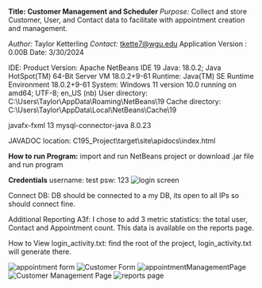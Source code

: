 **Title: Customer Management and Scheduler**
*Purpose:* Collect and store Customer, User, and Contact data to facilitate with appointment creation and management.

*Author:* Taylor Ketterling
*Contact:* tkette7@wgu.edu
Application Version : 0.00B
Date: 3/30/2024

IDE:
Product Version: Apache NetBeans IDE 19
Java: 18.0.2; Java HotSpot(TM) 64-Bit Server VM 18.0.2+9-61
Runtime: Java(TM) SE Runtime Environment 18.0.2+9-61
System: Windows 11 version 10.0 running on amd64; UTF-8; en_US (nb)
User directory: C:\Users\Taylor\AppData\Roaming\NetBeans\19
Cache directory: C:\Users\Taylor\AppData\Local\NetBeans\Cache\19

javafx-fxml 13
mysql-connector-java 8.0.23

JAVADOC location:
C195_Project\target\site\apidocs\index.html


**How to run Program:**
import and run NetBeans project
or download .jar file and run program

**Credentials**
username: test
psw: 123
![login screen](https://github.com/GrendelKhagah/ContactManagementAndScheduler/assets/87723377/ed817cca-b18a-4f4d-82c2-09c6a4d23f01)


Connect DB:
DB should be connected to a my DB, its open to all IPs so should connect fine.

Additional Reporting A3f:
I chose to add 3 metric statistics: the total user, Contact and Appointment count. This data is available on the reports page.

How to View login_activity.txt:
find the root of the project, login_activity.txt will generate there.


![appointment form](https://github.com/GrendelKhagah/ContactManagementAndScheduler/assets/87723377/d51cecf1-1895-44d8-8ce4-673ab0fae6ca)
![Customer Form](https://github.com/GrendelKhagah/ContactManagementAndScheduler/assets/87723377/1a6c0ebe-12d7-4f2a-afb2-54a0f99c65ce)
![appointmentManagementPage](https://github.com/GrendelKhagah/ContactManagementAndScheduler/assets/87723377/4cefd20d-7734-41a0-94eb-a208e5ef7782)
![Customer Management Page](https://github.com/GrendelKhagah/ContactManagementAndScheduler/assets/87723377/82243dc6-1ffa-46d9-b831-0d4d05e6e8d9)
![reports page](https://github.com/GrendelKhagah/ContactManagementAndScheduler/assets/87723377/9f42f283-c919-44d4-b4cc-f6827eff7284)



